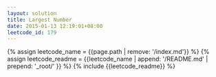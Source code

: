 ```yaml
---
layout: solution
title: Largest Number
date: 2015-01-13 12:19:01+08:00
leetcode_id: 179
---
```

{% assign leetcode_name = {{page.path | remove: '/index.md'}}  %}
{% assign leetcode_readme = {{leetcode_name | append: '/README.md' | prepend: '_root/' }}  %}
{% include {{leetcode_readme}} %}
